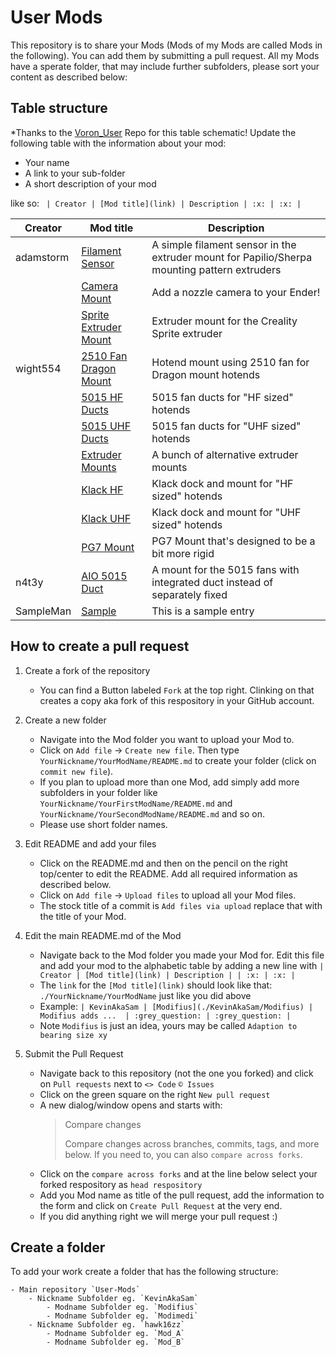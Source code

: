 # User Mods

This repository is to share your Mods (Mods of my Mods are called Mods in the following). You can add them by submitting a pull request.
All my Mods have a sperate folder, that may include further subfolders, please sort your content as described below:

## Table structure

*Thanks to the [Voron_User](https://github.com/VoronDesign/VoronUsers) Repo for this table schematic! 
Update the following table with the information about your mod:
- Your name
- A link to your sub-folder
- A short description of your mod

like so:
`
| Creator | [Mod title](link) | Description | :x: | :x: |`

| Creator | Mod title | Description |
| --- | --- | --- |
| adamstorm | [Filament Sensor](<./adamstorm/Filament Sensor>)| A simple filament sensor in the extruder mount for Papilio/Sherpa mounting pattern extruders |
|           | [Camera Mount](<./adamstorm/Camera Mount>)| Add a nozzle camera to your Ender! |
|			| [Sprite Extruder Mount](<./adamstorm/Sprite Extruder Mount>)| Extruder mount for the Creality Sprite extruder |
| wight554 | [2510 Fan Dragon Mount](<./wight554/2510 Fan Dragon Mount>)| Hotend mount using 2510 fan for Dragon mount hotends |
|           | [5015 HF Ducts](<./wight554/5015 HF Ducts>)| 5015 fan ducts for "HF sized" hotends |
|           | [5015 UHF Ducts](<./wight554/5015 UHF Ducts>)| 5015 fan ducts for "UHF sized" hotends |
|           | [Extruder Mounts](<./wight554/Extruder Mounts>)| A bunch of alternative extruder mounts |
|           | [Klack HF](<./wight554/Klack HF>)| Klack dock and mount for "HF sized" hotends |
|           | [Klack UHF](<./wight554/Klack UHF>)| Klack dock and mount for "UHF sized" hotends |
|           | [PG7 Mount](<./wight554/PG7 Mount>)| PG7 Mount that's designed to be a bit more rigid |
| n4t3y | [AIO 5015 Duct](<./n4t3y/AIO 5015 Ducts>) | A mount for the 5015 fans with integrated duct instead of separately fixed |
| SampleMan | [Sample](./SampleMan/Sample) | This is a sample entry |

## How to create a pull request 

1. Create a fork of the repository
    - You can find a Button labeled `Fork` at the top right. Clinking on that creates a copy aka fork of this respository in your GitHub account.

2. Create a new folder
    - Navigate into the Mod folder you want to upload your Mod to.
    - Click on `Add file` -> `Create new file`. Then type `YourNickname/YourModName/README.md` to create your folder (click on `commit new file`).
    - If you plan to upload more than one Mod, add simply add more subfolders in your folder like `YourNickname/YourFirstModName/README.md` and `YourNickname/YourSecondModName/README.md` and so on. 
    - Please use short folder names.

3. Edit README and add your files
    - Click on the README.md and then on the pencil on the right top/center to edit the README. Add all required information as described below.
    - Click on `Add file` -> `Upload files` to upload all your Mod files.
    - The stock title of a commit is `Add files via upload` replace that with the title of your Mod.

4. Edit the main README.md of the Mod
    - Navigate back to the Mod folder you made your Mod for. Edit this file and add your mod to the alphabetic table by adding a new line with `| Creator | [Mod title](link) | Description | | :x: | :x: |`
    - The `link` for the `[Mod title](link)` should look like that: `./YourNickname/YourModName` just like you did above
    - Example: `| KevinAkaSam | [Modifius](./KevinAkaSam/Modifius) | Modifius adds ...  | :grey_question: | :grey_question: |`
    - Note `Modifius` is just an idea, yours may be called `Adaption to bearing size xy`

5. Submit the Pull Request
    - Navigate back to this repository (not the one you forked) and click on `Pull requests` next to `<> Code` `© Issues`
    - Click on the green square on the right `New pull request`
    - A new dialog/window opens and starts with:
        >Compare changes
        >
        >Compare changes across branches, commits, tags, and more below. If you need to, you can also `compare across forks`.
    - Click on the `compare across forks` and at the line below select your forked respository as `head respository`
    - Add you Mod name as title of the pull request, add the information to the form and click on  `Create Pull Request` at the very end.
    - If you did anything right we will merge your pull request :)
 
## Create a folder

To add your work create a folder that has the following structure:

    - Main repository `User-Mods` 
        - Nickname Subfolder eg. `KevinAkaSam`
            - Modname Subfolder eg. `Modifius`
            - Modname Subfolder eg. `Modimedi`
        - Nickname Subfolder eg. `hawk16zz`
            - Modname Subfolder eg. `Mod_A`
            - Modname Subfolder eg. `Mod_B`
